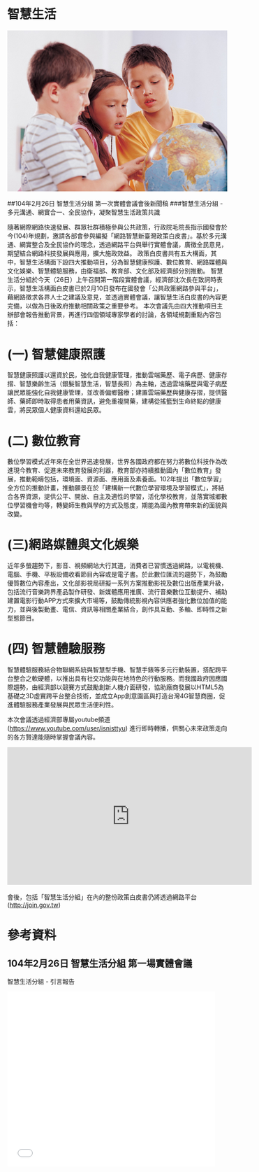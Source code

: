 # 智慧生活
![](CON031044.jpg)

##104年2月26日 智慧生活分組 第一次實體會議會後新聞稿
###智慧生活分組 - 多元溝通、網實合一、全民協作，凝聚智慧生活政策共識

隨著網際網路快速發展、群眾社群積極參與公共政策，行政院毛院長指示國發會於今(104)年規劃，邀請各部會參與編擬「網路智慧新臺灣政策白皮書」。基於多元溝通、網實整合及全民協作的理念，透過網路平台與舉行實體會議，廣徵全民意見，期望結合網路科技發展與應用，擴大施政效益。
政策白皮書共有五大構面，其中，智慧生活構面下設四大推動項目，分為智慧健康照護、數位教育、網路媒體與文化娛樂、智慧體驗服務，由衛福部、教育部、文化部及經濟部分別推動。
智慧生活分組於今天（26日）上午召開第一階段實體會議，經濟部沈次長在致詞時表示，智慧生活構面白皮書已於2月10日發布在國發會「公共政策網路參與平台」，藉網路徵求各界人士之建議及意見，並透過實體會議，讓智慧生活白皮書的內容更完備，以做為日後政府推動相關政策之重要參考。
本次會議先由四大推動項目主辦部會報告推動背景，再進行四個領域專家學者的討論，各領域規劃重點內容包括：
# (一)	智慧健康照護
智慧健康照護以還資於民，強化自我健康管理，推動雲端藥歷、電子病歷、健康存摺、智慧樂齡生活（銀髮智慧生活，智慧長照）為主軸，透過雲端藥歷與電子病歷讓民眾能強化自我健康管理，並改善偏鄉醫療；建置雲端藥歷與健康存摺，提供醫師、藥師即時取得患者用藥資訊，避免重複開藥，建構從搖籃到生命終點的健康雲，將民眾個人健康資料還給民眾。
# (二) 數位教育
數位學習模式近年來在全世界迅速發展，世界各國政府都在努力將數位科技作為改進現今教育、促進未來教育發展的利器，教育部亦持續推動國內「數位教育」發展，推動範疇包括，環境面、資源面、應用面及素養面。102年提出「數位學習」全方位的推動計畫，推動願景在於「建構新一代數位學習環境及學習模式」，將結合各界資源，提供公平、開放、自主及適性的學習，活化學校教育，並落實城鄉數位學習機會均等，轉變師生教與學的方式及態度，期能為國內教育帶來新的面貌與改變。
# (三)網路媒體與文化娛樂
近年多螢趨勢下，影音、視頻網站大行其道，消費者已習慣透過網路，以電視機、電腦、手機、平板設備收看節目內容或是電子書。於此數位匯流的趨勢下，為鼓勵優質數位內容產出，文化部影視局研擬一系列方案推動影視及數位出版產業升級，包括流行音樂跨界產品製作研發、新媒體應用推廣、流行音樂數位互動提升、補助建置電影行動APP方式來擴大市場等，鼓勵傳統影視內容供應者強化數位加值的能力，並與後製動畫、電信、資訊等相關產業結合，創作具互動、多軸、即時性之新型態節目。
# (四) 智慧體驗服務
智慧體驗服務結合物聯網系統與智慧型手機、智慧手錶等多元行動裝置，搭配跨平台整合之軟硬體，以推出具有社交功能與在地特色的行動服務。而我國政府因應國際趨勢，由經濟部以競賽方式鼓勵創新人機介面研發，協助廠商發展以HTML5為基礎之3D虛實跨平台整合技術，並成立App創意園區與打造台灣4G智慧商圈，促進體驗服務產業發展與民眾生活便利性。

本次會議透過經濟部專屬youtube頻道 (https://www.youtube.com/user/isnisttyu) 進行即時轉播，供關心未來政策走向的各方賢達能隨時掌握會議內容。

<iframe width="560" height="315" src="https://www.youtube.com/embed/bwYsVSoSJ9Q" frameborder="0" allowfullscreen></iframe>

會後，包括「智慧生活分組」在內的整份政策白皮書仍將透過網路平台
(http://join.gov.tw)

# 參考資料
## 104年2月26日 智慧生活分組 第一場實體會議
智慧生活分組 - 引言報告

<iframe src="//www.slideshare.net/slideshow/embed_code/45114160" width="476" height="400" frameborder="0" marginwidth="0" marginheight="0" scrolling="no"></iframe>

